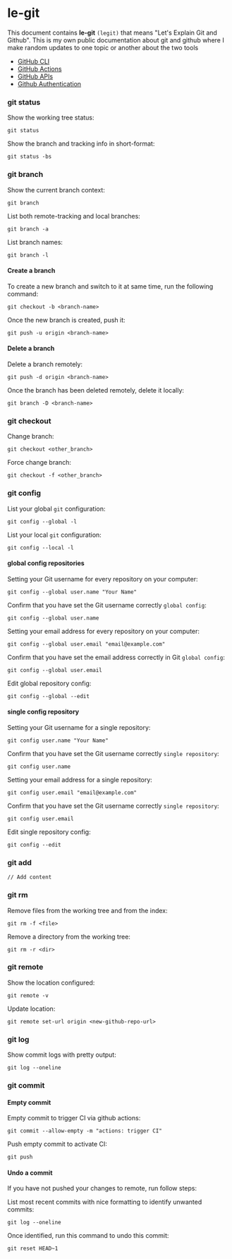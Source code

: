 # le-git

This document contains **le-git** `(legit)` that means "Let's Explain Git and Github". This is my own public documentation about git and github where I make random updates to one topic or another about the two tools

<!-- TOC -->

- [GitHub CLI](https://github.com/lbrealdev/le-git/tree/master/github-cli)
- [GitHub Actions](https://github.com/lbrealdev/le-git/tree/master/github-actions)
- [GitHub APIs](https://github.com/lbrealdev/le-git/tree/master/github-api)
- [Github Authentication](https://github.com/lbrealdev/le-git/blob/master/github-auth/README.md)

### git status

Show the working tree status:
```shell
git status
```
Show the branch and tracking info in short-format:
```shell
git status -bs
```

### git branch

Show the current branch context:
```shell
git branch
```

List both remote-tracking and local branches:
```shell
git branch -a
```

List branch names:
```shell
git branch -l
```

#### Create a branch

To create a new branch and switch to it at same time, run the following command:
```shell
git checkout -b <branch-name>
```

Once the new branch is created, push it:
```shell
git push -u origin <branch-name>
```

#### Delete a branch

Delete a branch remotely:
```shell
git push -d origin <branch-name>
```

Once the branch has been deleted remotely, delete it locally:
```shell
git branch -D <branch-name>
```

### git checkout

Change branch:
```shell
git checkout <other_branch>
```

Force change branch:
```shell
git checkout -f <other_branch>
```

### git config

List your global `git` configuration:
```shell
git config --global -l
```

List your local `git` configuration:
```shell
git config --local -l
```

#### global config repositories

Setting your Git username for every repository on your computer:
```shell
git config --global user.name "Your Name"
```
Confirm that you have set the Git username correctly `global config`:
```shell
git config --global user.name
```

Setting your email address for every repository on your computer:
```shell
git config --global user.email "email@example.com"
```

Confirm that you have set the email address correctly in Git `global config`:
```shell
git config --global user.email
```

Edit global repository config:
```shell
git config --global --edit
```

#### single config repository

Setting your Git username for a single repository:
```shell
git config user.name "Your Name"
```

Confirm that you have set the Git username correctly `single repository`:
```shell
git config user.name
```

Setting your email address for a single repository:
```shell
git config user.email "email@example.com"
```

Confirm that you have set the Git username correctly `single repository`:
```shell
git config user.email
```

Edit single repository config:
```shell
git config --edit
```

### git add

    // Add content

### git rm

Remove files from the working tree and from the index:
```shell
git rm -f <file>
```

Remove a directory from the working tree:
```shell
git rm -r <dir>
```

### git remote

Show the location configured:
```shell
git remote -v
```

Update location:
```shell
git remote set-url origin <new-github-repo-url>
```

### git log

Show commit logs with pretty output:
```shell
git log --oneline
``` 

### git commit

#### Empty commit
Empty commit to trigger CI via github actions:
```
git commit --allow-empty -m "actions: trigger CI"
```

Push empty commit to activate CI:
```
git push
```

#### Undo a commit

If you have not pushed your changes to remote, run follow steps:

List most recent commits with nice formatting to identify unwanted commits:
```shell
git log --oneline
```

Once identified, run this command to undo this commit:
```shell
git reset HEAD~1
```

